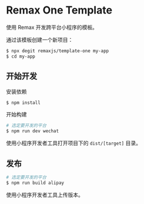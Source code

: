 # Remax One Template

使用 Remax 开发跨平台小程序的模板。

通过该模板创建一个新项目：

```bash
$ npx degit remaxjs/template-one my-app
$ cd my-app
```

## 开始开发

安装依赖

```bash
$ npm install
```

开始构建

```bash
# 选定要开发的平台
$ npm run dev wechat
```

使用小程序开发者工具打开项目下的 `dist/[target]` 目录。

## 发布

```bash
# 选定要开发的平台
$ npm run build alipay
```

使用小程序开发者工具上传版本。
